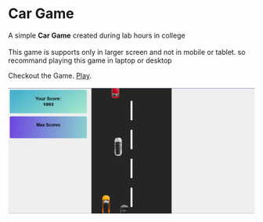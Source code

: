 # Car Game

A simple **Car Game** created during lab hours in college
<br/>
<br/>
This game is supports only in larger screen and not in mobile or tablet. so recommand playing this game in laptop or desktop

Checkout the Game. [Play](https://formula1-for-kids.vercel.app/).
<br />
<br />
<img title="a title" alt="Alt text" src="./assets/car_game.png">

